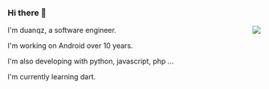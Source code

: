 ### Hi there 👋

<img align="right" src="https://github-readme-stats.vercel.app/api?username=duanqz&show_icons=true&icon_color=0366d6&text_color=24292e&bg_color=ffffff&hide_title=true" />

I'm duanqz, a software engineer.

I'm working on Android over 10 years.

I'm also developing with python, javascript, php ...

I'm currently learning dart.

<!--
**duanqz/duanqz** is a ✨ _special_ ✨ repository because its `README.md` (this file) appears on your GitHub profile.

Here are some ideas to get you started:

- 🔭 I’m currently working on ...
- 🌱 I’m currently learning ...
- 👯 I’m looking to collaborate on ...
- 🤔 I’m looking for help with ...
- 💬 Ask me about ...
- 📫 How to reach me: ...
- 😄 Pronouns: ...
- ⚡ Fun fact: ...
-->
